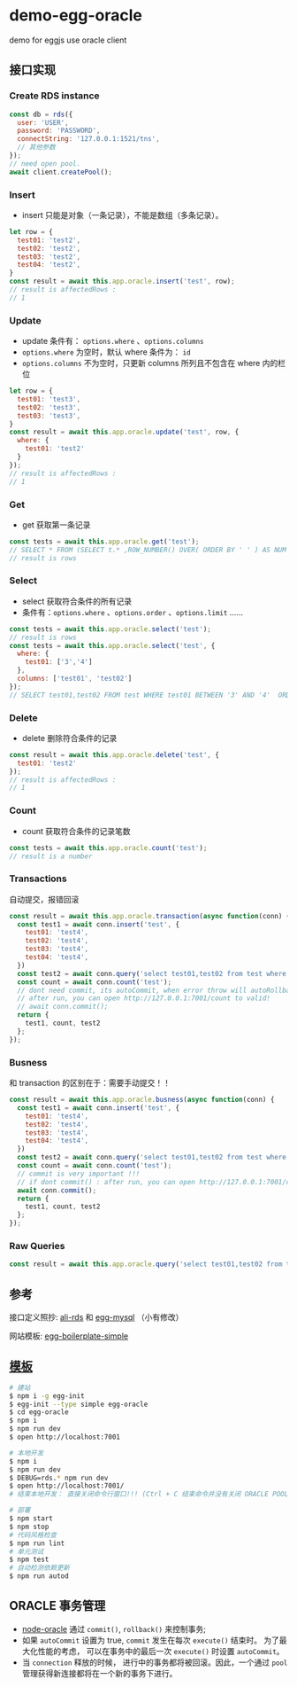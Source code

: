 # demo-egg-oracle

demo for eggjs use oracle client

## 接口实现

### Create RDS instance

```js
const db = rds({
  user: 'USER',
  password: 'PASSWORD',
  connectString: '127.0.0.1:1521/tns',
  // 其他参数
});
// need open pool.
await client.createPool();
```

### Insert

- insert 只能是对象（一条记录），不能是数组（多条记录）。

```js
let row = {
  test01: 'test2',
  test02: 'test2',
  test03: 'test2',
  test04: 'test2',
}
const result = await this.app.oracle.insert('test', row);
// result is affectedRows :
// 1
```

### Update

- update 条件有： `options.where` 、`options.columns`
- `options.where` 为空时，默认 where 条件为： `id`
- `options.columns` 不为空时，只更新 columns 所列且不包含在 where 内的栏位 

```js
let row = {
  test01: 'test3',
  test02: 'test3',
  test03: 'test3',
}
const result = await this.app.oracle.update('test', row, {
  where: {
    test01: 'test2'
  }
});
// result is affectedRows :
// 1
```

### Get

- get 获取第一条记录

```js
const tests = await this.app.oracle.get('test');
// SELECT * FROM (SELECT t.* ,ROW_NUMBER() OVER( ORDER BY ' ' ) AS NUM FROM test t ) tt WHERE NUM BETWEEN 0 AND 1
// result is rows 
```

### Select

- select 获取符合条件的所有记录
- 条件有：`options.where` 、`options.order` 、`options.limit` ……

```js
const tests = await this.app.oracle.select('test');
// result is rows 
const tests = await this.app.oracle.select('test', {
  where: {
    test01: ['3','4']
  },
  columns: ['test01', 'test02']
});
// SELECT test01,test02 FROM test WHERE test01 BETWEEN '3' AND '4'  ORDER BY ' '
```

### Delete

- delete 删除符合条件的记录

```js
const result = await this.app.oracle.delete('test', {
  test01: 'test2'
});
// result is affectedRows :
// 1
```

### Count

- count 获取符合条件的记录笔数

```js
const tests = await this.app.oracle.count('test');
// result is a number 
```

### Transactions

自动提交，报错回滚

```js
const result = await this.app.oracle.transaction(async function(conn) {
  const test1 = await conn.insert('test', {
    test01: 'test4',
    test02: 'test4',
    test03: 'test4',
    test04: 'test4',
  })
  const test2 = await conn.query('select test01,test02 from test where test01=:test01', ['3']);
  const count = await conn.count('test');
  // dont need commit, its autoCommit, when error throw will autoRollback!
  // after run, you can open http://127.0.0.1:7001/count to valid!
  // await conn.commit();
  return {
    test1, count, test2
  };
});
```

### Busness

和 transaction 的区别在于：需要手动提交！！

```js
const result = await this.app.oracle.busness(async function(conn) {
  const test1 = await conn.insert('test', {
    test01: 'test4',
    test02: 'test4',
    test03: 'test4',
    test04: 'test4',
  })
  const test2 = await conn.query('select test01,test02 from test where test01=:test01', ['3']);
  const count = await conn.count('test');
  // commit is very important !!!
  // if dont commit() : after run, you can open http://127.0.0.1:7001/count to valid! (default is rollback)
  await conn.commit(); 
  return {
    test1, count, test2
  };
});
```

### Raw Queries

```js
const result = await this.app.oracle.query('select test01,test02 from test where test01=:test01', ['3']);
```

## 参考

接口定义照抄: [ali-rds][rds] 和 [egg-mysql][mysql] （小有修改）

网站模板: [egg-boilerplate-simple][tmpl]

## [模板][tmpl]

```bash
# 建站
$ npm i -g egg-init
$ egg-init --type simple egg-oracle
$ cd egg-oracle
$ npm i
$ npm run dev
$ open http://localhost:7001

# 本地开发
$ npm i
$ npm run dev 
$ DEBUG=rds.* npm run dev 
$ open http://localhost:7001/
# 结束本地开发： 直接关闭命令行窗口!!! (Ctrl + C 结束命令并没有关闭 ORACLE POOL !!!)

# 部署
$ npm start
$ npm stop
# 代码风格检查
$ npm run lint
# 单元测试
$ npm test
# 自动检测依赖更新
$ npm run autod
```

## ORACLE 事务管理

- [node-oracle][oracle] 通过 `commit()`, `rollback()` 来控制事务;
- 如果 `autoCommit` 设置为 true, `commit` 发生在每次 `execute()` 结束时。 为了最大化性能的考虑， 可以在事务中的最后一次 `execute()` 时设置 `autoCommit`。
- 当 `connection` 释放的时候， 进行中的事务都将被回滚。因此，一个通过 `pool` 管理获得新连接都将在一个新的事务下进行。

[rds]: https://github.com/ali-sdk/ali-rds
[mysql]: https://github.com/eggjs/egg-mysql
[tmpl]: https://github.com/eggjs/egg-boilerplate-simple
[oracle]: https://github.com/oracle/node-oracledb